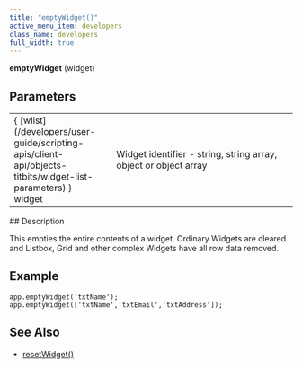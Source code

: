 ```yaml
---
title: "emptyWidget()"
active_menu_item: developers
class_name: developers
full_width: true
---
```



**emptyWidget** (widget)

## Parameters

<table>
<tr>
<td width="146">
{ [wlist](/developers/user-guide/scripting-apis/client-api/objects-titbits/widget-list-parameters) } widget

</td>
<td width="13">
</td>
<td width="721">
Widget identifier - string, string array, object or object array

</td>
</tr>
</table>
## Description

This empties the entire contents of a widget. Ordinary Widgets are cleared and Listbox, Grid and other complex Widgets have all row data removed.

## **Example**

    app.emptyWidget('txtName');
    app.emptyWidget(['txtName','txtEmail','txtAddress']);
   

## See Also

 - [resetWidget()](/developers/user-guide/scripting-apis/client-api/widget-functions/resetwidget)

